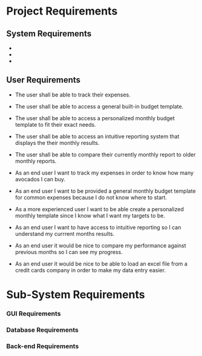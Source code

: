 # Project Requirements

## System Requirements
-
-
-

## User Requirements
- The user shall be able to track their expenses.
- The user shall be able to access a general built-in budget template.
- The user shall be able to access a personalized monthly budget template to fit their exact needs.
- The user shall be able to access an intuitive reporting system that displays the their monthly results.
- The user shall be able to compare their currently monthly report to older monthly reports.  



- As an end user I want to track my expenses in order to know how many avocados I can buy.

- As an end user I want to be provided a general monthly budget template for common expenses because I do not know where to start.

- As a more experienced user I want to be able create a personalized  monthly template since I know what I want my targets to be.

- As an end user I want to have access to intuitive reporting so I can understand my currrent months results.

- As an end user it would be nice to compare my performance against previous months so I can see my progress.

- As an end user it would be nice to be able to load an excel file from a credit cards company in order to make my data entry easier.


# Sub-System Requirements

### GUI Requirements

### Database Requirements

### Back-end Requirements

